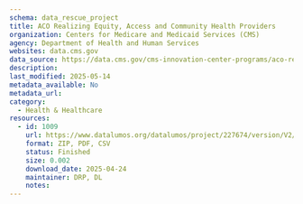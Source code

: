 ```yaml
---
schema: data_rescue_project 
title: ACO Realizing Equity, Access and Community Health Providers
organization: Centers for Medicare and Medicaid Services (CMS)
agency: Department of Health and Human Services
websites: data.cms.gov
data_source: https://data.cms.gov/cms-innovation-center-programs/aco-realizing-equity-access-and-community-health/aco-realizing-equity-access-and-community-health-providers
description: 
last_modified: 2025-05-14
metadata_available: No
metadata_url: 
category:
  - Health & Healthcare 
resources:
  - id: 1009
    url: https://www.datalumos.org/datalumos/project/227674/version/V2/view
    format: ZIP, PDF, CSV
    status: Finished
    size: 0.002
    download_date: 2025-04-24
    maintainer: DRP, DL
    notes: 
---
```

